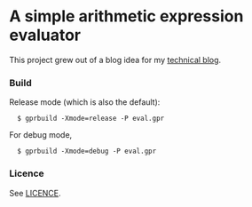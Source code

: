 # A simple arithmetic expression evaluator

This project grew out of a blog idea for my [technical blog](https://timmyjose.github.io).

### Build

Release mode (which is also the default):

```
  $ gprbuild -Xmode=release -P eval.gpr
```

For debug mode, 

```
  $ gprbuild -Xmode=debug -P eval.gpr
```

### Licence

See [LICENCE](LICENSE.md).